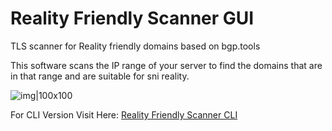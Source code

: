 # Reality Friendly Scanner GUI
TLS scanner for Reality friendly domains based on bgp.tools

This software scans the IP range of your server to find the domains that are in that range and are suitable for sni reality.

![img|100x100](https://github.com/B3H1Z/Reality-TLS-Scanner-GUI/blob/main/example.jpg)

For CLI Version Visit Here: [Reality Friendly Scanner CLI](https://github.com/B3H1Z/Reality-TLS-Scanner)
